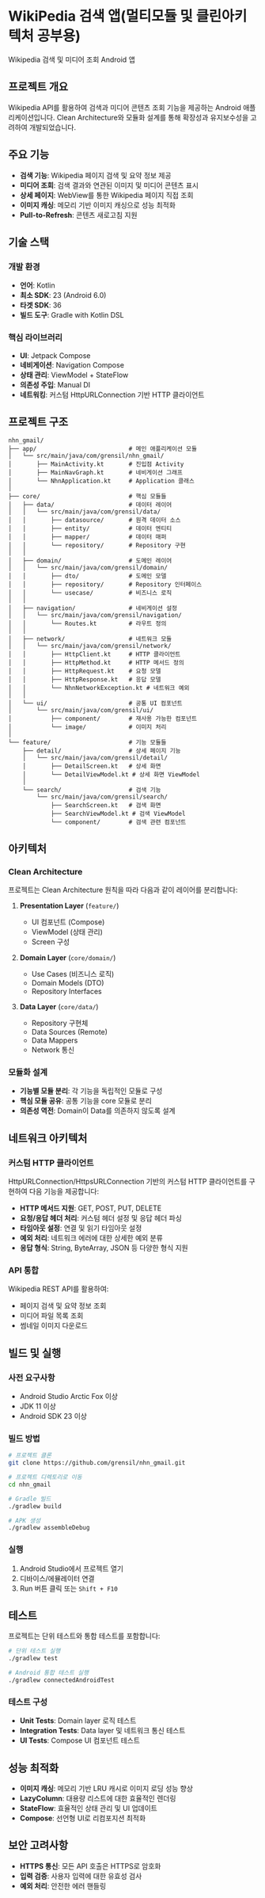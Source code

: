 # WikiPedia 검색 앱(멀티모듈 및 클린아키텍처 공부용)

Wikipedia 검색 및 미디어 조회 Android 앱

## 프로젝트 개요

Wikipedia API를 활용하여 검색과 미디어 콘텐츠 조회 기능을 제공하는 Android 애플리케이션입니다. 
Clean Architecture와 모듈화 설계를 통해 확장성과 유지보수성을 고려하여 개발되었습니다.

## 주요 기능

- **검색 기능**: Wikipedia 페이지 검색 및 요약 정보 제공
- **미디어 조회**: 검색 결과와 연관된 이미지 및 미디어 콘텐츠 표시
- **상세 페이지**: WebView를 통한 Wikipedia 페이지 직접 조회
- **이미지 캐싱**: 메모리 기반 이미지 캐싱으로 성능 최적화
- **Pull-to-Refresh**: 콘텐츠 새로고침 지원

## 기술 스택

### 개발 환경
- **언어**: Kotlin
- **최소 SDK**: 23 (Android 6.0)
- **타겟 SDK**: 36
- **빌드 도구**: Gradle with Kotlin DSL

### 핵심 라이브러리
- **UI**: Jetpack Compose
- **네비게이션**: Navigation Compose
- **상태 관리**: ViewModel + StateFlow
- **의존성 주입**: Manual DI
- **네트워킹**: 커스텀 HttpURLConnection 기반 HTTP 클라이언트

## 프로젝트 구조

```
nhn_gmail/
├── app/                          # 메인 애플리케이션 모듈
│   └── src/main/java/com/grensil/nhn_gmail/
│       ├── MainActivity.kt       # 진입점 Activity
│       ├── MainNavGraph.kt       # 네비게이션 그래프
│       └── NhnApplication.kt     # Application 클래스
│
├── core/                         # 핵심 모듈들
│   ├── data/                     # 데이터 레이어
│   │   └── src/main/java/com/grensil/data/
│   │       ├── datasource/       # 원격 데이터 소스
│   │       ├── entity/           # 데이터 엔티티
│   │       ├── mapper/           # 데이터 매퍼
│   │       └── repository/       # Repository 구현
│   │
│   ├── domain/                   # 도메인 레이어
│   │   └── src/main/java/com/grensil/domain/
│   │       ├── dto/              # 도메인 모델
│   │       ├── repository/       # Repository 인터페이스
│   │       └── usecase/          # 비즈니스 로직
│   │
│   ├── navigation/               # 네비게이션 설정
│   │   └── src/main/java/com/grensil/navigation/
│   │       └── Routes.kt         # 라우트 정의
│   │
│   ├── network/                  # 네트워크 모듈
│   │   └── src/main/java/com/grensil/network/
│   │       ├── HttpClient.kt     # HTTP 클라이언트
│   │       ├── HttpMethod.kt     # HTTP 메서드 정의
│   │       ├── HttpRequest.kt    # 요청 모델
│   │       ├── HttpResponse.kt   # 응답 모델
│   │       └── NhnNetworkException.kt # 네트워크 예외
│   │
│   └── ui/                       # 공통 UI 컴포넌트
│       └── src/main/java/com/grensil/ui/
│           ├── component/        # 재사용 가능한 컴포넌트
│           └── image/            # 이미지 처리
│
└── feature/                      # 기능 모듈들
    ├── detail/                   # 상세 페이지 기능
    │   └── src/main/java/com/grensil/detail/
    │       ├── DetailScreen.kt   # 상세 화면
    │       └── DetailViewModel.kt # 상세 화면 ViewModel
    │
    └── search/                   # 검색 기능
        └── src/main/java/com/grensil/search/
            ├── SearchScreen.kt   # 검색 화면
            ├── SearchViewModel.kt # 검색 ViewModel
            └── component/        # 검색 관련 컴포넌트
```

## 아키텍처

### Clean Architecture

프로젝트는 Clean Architecture 원칙을 따라 다음과 같이 레이어를 분리합니다:

1. **Presentation Layer** (`feature/`)
   - UI 컴포넌트 (Compose)
   - ViewModel (상태 관리)
   - Screen 구성

2. **Domain Layer** (`core/domain/`)
   - Use Cases (비즈니스 로직)
   - Domain Models (DTO)
   - Repository Interfaces

3. **Data Layer** (`core/data/`)
   - Repository 구현체
   - Data Sources (Remote)
   - Data Mappers
   - Network 통신

### 모듈화 설계

- **기능별 모듈 분리**: 각 기능을 독립적인 모듈로 구성
- **핵심 모듈 공유**: 공통 기능을 core 모듈로 분리
- **의존성 역전**: Domain이 Data를 의존하지 않도록 설계

## 네트워크 아키텍처

### 커스텀 HTTP 클라이언트

HttpURLConnection/HttpsURLConnection 기반의 커스텀 HTTP 클라이언트를 구현하여 다음 기능을 제공합니다:

- **HTTP 메서드 지원**: GET, POST, PUT, DELETE
- **요청/응답 헤더 처리**: 커스텀 헤더 설정 및 응답 헤더 파싱
- **타임아웃 설정**: 연결 및 읽기 타임아웃 설정
- **예외 처리**: 네트워크 에러에 대한 상세한 예외 분류
- **응답 형식**: String, ByteArray, JSON 등 다양한 형식 지원

### API 통합

Wikipedia REST API를 활용하여:
- 페이지 검색 및 요약 정보 조회
- 미디어 파일 목록 조회
- 썸네일 이미지 다운로드

## 빌드 및 실행

### 사전 요구사항

- Android Studio Arctic Fox 이상
- JDK 11 이상
- Android SDK 23 이상

### 빌드 방법

```bash
# 프로젝트 클론
git clone https://github.com/grensil/nhn_gmail.git

# 프로젝트 디렉토리로 이동
cd nhn_gmail

# Gradle 빌드
./gradlew build

# APK 생성
./gradlew assembleDebug
```

### 실행

1. Android Studio에서 프로젝트 열기
2. 디바이스/에뮬레이터 연결
3. Run 버튼 클릭 또는 `Shift + F10`

## 테스트

프로젝트는 단위 테스트와 통합 테스트를 포함합니다:

```bash
# 단위 테스트 실행
./gradlew test

# Android 통합 테스트 실행
./gradlew connectedAndroidTest
```

### 테스트 구성

- **Unit Tests**: Domain layer 로직 테스트
- **Integration Tests**: Data layer 및 네트워크 통신 테스트
- **UI Tests**: Compose UI 컴포넌트 테스트

## 성능 최적화

- **이미지 캐싱**: 메모리 기반 LRU 캐시로 이미지 로딩 성능 향상
- **LazyColumn**: 대용량 리스트에 대한 효율적인 렌더링
- **StateFlow**: 효율적인 상태 관리 및 UI 업데이트
- **Compose**: 선언형 UI로 리컴포지션 최적화

## 보안 고려사항

- **HTTPS 통신**: 모든 API 호출은 HTTPS로 암호화
- **입력 검증**: 사용자 입력에 대한 유효성 검사
- **예외 처리**: 안전한 에러 핸들링
